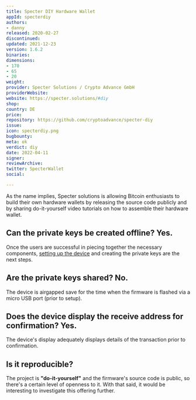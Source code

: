 ```yaml
---
title: Specter DIY Hardware Wallet
appId: specterdiy
authors:
- danny
released: 2020-02-27
discontinued: 
updated: 2021-12-23
version: 1.6.2
binaries: 
dimensions:
- 170
- 65
- 20
weight: 
provider: Specter Solutions / Crypto Advance GmbH
providerWebsite: 
website: https://specter.solutions/#diy
shop: 
country: DE
price: 
repository: https://github.com/cryptoadvance/specter-diy
issue: 
icon: specterdiy.png
bugbounty: 
meta: ok
verdict: diy
date: 2022-04-11
signer: 
reviewArchive: 
twitter: SpecterWallet
social: 

---
```


As the name implies, Specter solutions is allowing Bitcoin enthusiasts to build their own hardware wallets by releasing the source code publicly and by sharing do-it-yourself video tutorials on how to assemble their hardware wallet.

## Can the private keys be created offline? Yes.

Once the users are successful in piecing together the necessary components, [setting up the device](https://www.youtube.com/watch?v=1H7FqG_FmCw) and creating the private keys are the next steps.

## Are the private keys shared? No.

The device is airgapped save for the time when the firmware is flashed via a micro USB port (prior to setup).

## Does the device display the receive address for confirmation? Yes.

The device's display adequately displays details of the transaction prior to confirmation.

## Is it reproducible?

The project is **"do-it-yourself"** and the firmware's source code is public, so there's a certain level of openness to it. With that said, it would be interesting to investigate this offering further.